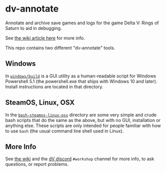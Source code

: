 # dv-annotate

Annotate and archive save games and logs for the game Delta V: Rings of Saturn to aid in debugging.

See [the wiki article here](https://delta-v.kodera.pl/index.php/DV_Annotate) for more info.

This repo contains two different "dv-annotate" tools.

## Windows

In [`windows/build`](windows/build) is a GUI utility as a human-readable script for Windows Powershell 5.1 (the powershell.exe that ships with Windows 10 and later). Install instructions are located in that directory.

## SteamOS, Linux, OSX

In the [`bash-steamos-linux-osx`](bash-steamos-linux-osx) directory are some very simple and crude bash scripts that do the same as the above, but with no GUI, installation or anything else. These scripts are only intended for people familiar with how to use `bash` (the usual command line shell used in Linux).

## More Info

See [the wiki](https://delta-v.kodera.pl/index.php/DV_Annotate) and the [dV discord](https://discord.gg/dv) `#workshop` channel for more info, to ask questions, or report problems.
